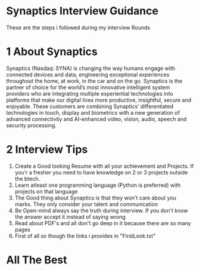 # Synaptics Interview Guidance
These are the steps i followed during my interview Rounds
# 1 About Synaptics
Synaptics (Nasdaq: SYNA) is changing the way humans engage with connected devices and data, engineering exceptional experiences throughout the home, at work, in the car and on the go. Synaptics is the partner of choice for the world’s most innovative intelligent system providers who are integrating multiple experiential technologies into platforms that make our digital lives more productive, insightful, secure and enjoyable. These customers are combining Synaptics’ differentiated technologies in touch, display and biometrics with a new generation of advanced connectivity and AI-enhanced video, vision, audio, speech and security processing.

# 2 Interview Tips
1. Create a Good looking Resume with all your achievement and Projects. If you'r a fresher you need to have knowledge on 2 or 3 projects outside the btech.
2. Learn atleast one programming language (Python is preferred) with projects on that language
3. The Good thing about Synaptics is that they won't care about you marks. They only consider your talent and communication
4. Be Open-mind always say the truth during interview. If you don't know the answer accept it instead of saying wrong
5. Read about PDF's and all don't go deep in it because there are so many pages
6. First of all so though the links i provides in "FirstLook.txt"

# All The Best
